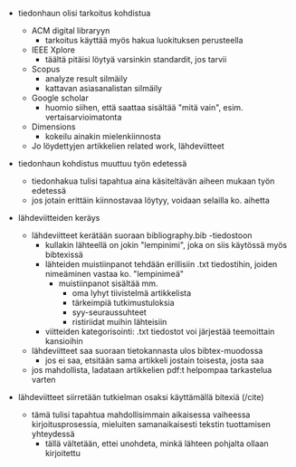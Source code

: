   - tiedonhaun olisi tarkoitus kohdistua
    - ACM digital libraryyn
      - tarkoitus käyttää myös hakua luokituksen perusteella
    - IEEE Xplore
      - täältä pitäisi löytyä varsinkin standardit, jos tarvii
    - Scopus
      - analyze result silmäily
      - kattavan asiasanalistan silmäily
    - Google scholar
      - huomio siihen, että saattaa sisältää "mitä vain", esim. vertaisarvioimatonta
    - Dimensions
      - kokeilu ainakin mielenkiinnosta
    - Jo löydettyjen artikkelien related work, lähdeviitteet

  - tiedonhaun kohdistus muuttuu työn edetessä
    - tiedonhakua tulisi tapahtua aina käsiteltävän aiheen mukaan työn edetessä
    - jos jotain erittäin kiinnostavaa löytyy, voidaan selailla ko. aihetta

  - lähdeviitteiden keräys
    - lähdeviitteet kerätään suoraan bibliography.bib -tiedostoon
      - kullakin lähteellä on jokin "lempinimi", joka on siis käytössä myös bibtexissä
      - lähteiden muistiinpanot tehdään erillisiin .txt tiedostihin, joiden nimeäminen
      vastaa ko. "lempinimeä"
        - muistiinpanot sisältää mm.
          - oma lyhyt tiivistelmä artikkelista
          - tärkeimpiä tutkimustuloksia
          - syy-seuraussuhteet
          - ristiriidat muihin lähteisiin
      - viitteiden kategorisointi: .txt tiedostot voi järjestää teemoittain kansioihin
    - lähdeviitteet saa suoraan tietokannasta ulos bibtex-muodossa
      - jos ei saa, etsitään sama artikkeli jostain toisesta, josta saa 
    - jos mahdollista, ladataan artikkelien pdf:t helpompaa tarkastelua varten

  - lähdeviitteet siirretään tutkielman osaksi käyttämällä bitexiä (/cite)
    - tämä tulisi tapahtua mahdollisimmain aikaisessa vaiheessa kirjoitusprosessia,
    mieluiten samanaikaisesti tekstin tuottamisen yhteydessä
      - tällä vältetään, ettei unohdeta, minkä lähteen pohjalta ollaan kirjoitettu